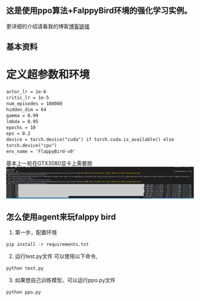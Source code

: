 ## 这是使用ppo算法+FalppyBird环境的强化学习实例。
更详细的介绍请看我的博客[博客链接](https://chenlidbk.xyz/2024/04/30/tiankeng6/)

## 基本资料
# 定义超参数和环境
```
actor_lr = 1e-6
critic_lr = 1e-5
num_episodes = 100000
hidden_dim = 64
gamma = 0.99
lmbda = 0.95
epochs = 10
eps = 0.2
device = torch.device("cuda") if torch.cuda.is_available() else torch.device("cpu")
env_name = 'FlappyBird-v0'
```
基本上一轮在GTX3080显卡上需要跑
![训练过程](img/img1.png)


## 怎么使用agent来玩falppy bird
1. 第一步，配置环境
```
pip install -r requirements.txt
```

2. 运行test.py文件 可以使用以下命令,
```
python test.py
```

3. 如果想自己训练模型，可以运行ppo.py文件
```
python ppo.py
```

